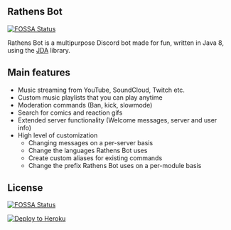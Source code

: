 ## Rathens Bot
[![FOSSA Status](https://app.fossa.io/api/projects/git%2Bgithub.com%2FGrimDesignsFiveM%2FRathens-Bot.svg?type=shield)](https://app.fossa.io/projects/git%2Bgithub.com%2FGrimDesignsFiveM%2FRathens-Bot?ref=badge_shield)

Rathens Bot is a multipurpose Discord bot made for fun, written in Java 8, using the [JDA](https://github.com/DV8FromTheWorld/JDA) library.

## Main features

- Music streaming from YouTube, SoundCloud, Twitch etc.
- Custom music playlists that you can play anytime
- Moderation commands (Ban, kick, slowmode)
- Search for comics and reaction gifs
- Extended server functionality (Welcome messages, server and user info)
- High level of customization
    - Changing messages on a per-server basis
    - Change the languages Rathens Bot uses
    - Create custom aliases for existing commands
    - Change the prefix Rathens Bot uses on a per-module basis

## License
[![FOSSA Status](https://app.fossa.io/api/projects/git%2Bgithub.com%2FGrimDesignsFiveM%2FRathens-Bot.svg?type=large)](https://app.fossa.io/projects/git%2Bgithub.com%2FGrimDesignsFiveM%2FRathens-Bot?ref=badge_large)

[![Deploy to Heroku](https://www.herokucdn.com/deploy/button.png)](https://heroku.com/deploy)
